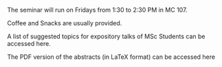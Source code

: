 The seminar will run on Fridays from 1:30 to 2:30 PM in MC 107. 

Coffee and Snacks are usually provided.

A list of suggested topics for expository talks of MSc Students can be accessed here.

The PDF version of the abstracts (in LaTeX format) can be accessed here
